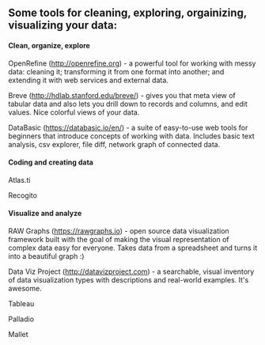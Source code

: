 ## Some tools for cleaning, exploring, orgainizing, visualizing your data:

#### Clean, organize, explore

OpenRefine (http://openrefine.org) - a powerful tool for working with messy data: cleaning it; transforming it from one format into another; and extending it with web services and external data.

Breve (http://hdlab.stanford.edu/breve/) -  gives you that meta view of tabular data and also lets you drill down to records and columns, and edit values. Nice colorful views of your data.

DataBasic (https://databasic.io/en/) - a suite of easy-to-use web tools for beginners that introduce concepts of working with data. Includes basic text analysis, csv explorer, file diff, network graph of connected data.

#### Coding and creating data

Atlas.ti

Recogito

#### Visualize and analyze

RAW Graphs (https://rawgraphs.io) - open source data visualization framework built with the goal of making the visual representation of complex data easy for everyone. Takes data from a spreadsheet and turns it into a beautiful graph :)

Data Viz Project (http://datavizproject.com) - a searchable, visual inventory of data visualization types with descriptions and real-world examples. It's awesome.

Tableau

Palladio

Mallet


